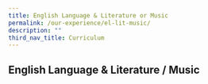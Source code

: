 ```yaml
---
title: English Language & Literature or Music
permalink: /our-experience/el-lit-music/
description: ""
third_nav_title: Curriculum
---
```


## English Language & Literature / Music

